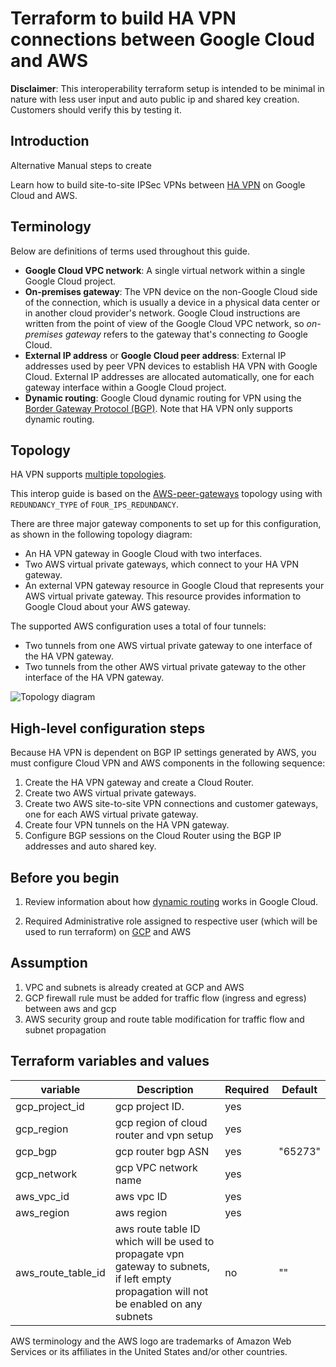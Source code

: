 # Terraform to build HA VPN connections between Google Cloud and AWS

**Disclaimer**: This interoperability terraform setup is intended to be minimal in
nature with less user input and auto public ip and shared key creation. Customers should verify this by testing it.

## Introduction
Alternative Manual steps to create [](https://cloud.google.com/architecture/build-ha-vpn-connections-google-cloud-aws)

Learn how to build site-to-site IPSec VPNs between [HA VPN](https://cloud.google.com/network-connectivity/docs/vpn/) on Google Cloud and AWS.


## Terminology

Below are definitions of terms used throughout this guide.

- **Google Cloud VPC network**: A single virtual network within a single Google Cloud project.
- **On-premises gateway**: The VPN device on the non-Google Cloud side of the
  connection, which is usually a device in a physical data center or in
  another cloud provider's network. Google Cloud instructions are written from the
  point of view of the Google Cloud VPC network, so _on-premises gateway_ refers to the
  gateway that's connecting _to_ Google Cloud.
- **External IP address** or **Google Cloud peer address**: External IP
  addresses used by peer VPN devices to establish HA VPN with Google Cloud.
  External IP addresses are allocated automatically, one for each gateway interface within a
  Google Cloud project.
- **Dynamic routing**: Google Cloud dynamic routing for VPN using the
  [Border Gateway Protocol (BGP)](https://wikipedia.org/wiki/Border_Gateway_Protocol).
  Note that HA VPN only supports dynamic routing.

## Topology

HA VPN supports [multiple topologies](https://cloud.google.com/network-connectivity/docs/vpn/concepts/topologies).

This interop guide is based on the
[AWS-peer-gateways](https://cloud.google.com/vpn/docs/concepts/topologies#aws_peer_gateways) topology
using with `REDUNDANCY_TYPE` of `FOUR_IPS_REDUNDANCY`.

There are three major gateway components to set up for this configuration, as shown in the following topology diagram:

- An HA VPN gateway in Google Cloud with two interfaces.
- Two AWS virtual private gateways, which connect to your HA VPN gateway.
- An external VPN gateway resource in Google Cloud that represents your AWS virtual private gateway. This resource provides
  information to Google Cloud about your AWS gateway.

The supported AWS configuration uses a total of four tunnels:

- Two tunnels from one AWS virtual private gateway to one interface of the HA VPN gateway.
- Two tunnels from the other AWS virtual private gateway to the other interface of the HA VPN gateway.

![Topology diagram](https://storage.googleapis.com/gcp-community/tutorials/using-ha-vpn-with-aws/gcp-aws-ha-vpn-topology.png)

## High-level configuration steps

Because HA VPN is dependent on BGP IP settings generated by AWS, you must configure Cloud VPN and AWS components in the following sequence:

1.  Create the HA VPN gateway and create a Cloud Router.
1.  Create two AWS virtual private gateways.
1.  Create two AWS site-to-site VPN connections and customer gateways, one for each AWS virtual private gateway.
1.  Create four VPN tunnels on the HA VPN gateway.
1.  Configure BGP sessions on the Cloud Router using the BGP IP addresses and auto shared key.

## Before you begin

1.  Review information about how
    [dynamic routing](https://cloud.google.com/network-connectivity/docs/vpn/concepts/choosing-networks-routing#dynamic-routing)
    works in Google Cloud.

1.  Required Administrative role assigned to respective user (which will be used to run terraform) on [GCP](https://cloud.google.com/architecture/build-ha-vpn-connections-google-cloud-aws#before-you-begin) and AWS
 
## Assumption
1.  VPC and subnets is already created at GCP and AWS 
1.  GCP firewall rule must be added for traffic flow (ingress and egress) between aws and gcp
1.  AWS security group and route table modification for traffic flow and subnet propagation

## Terraform variables and values



| variable           | Description                                                                                                                             | Required | Default |
| ------------------ | --------------------------------------------------------------------------------------------------------------------------------------- | -------- | ------- |
| gcp_project_id     | gcp project ID.                                                                                                                         | yes      |         |
| gcp_region         | gcp region of cloud router and vpn setup                                                                                                | yes      |         |
| gcp_bgp            | gcp router bgp ASN                                                                                                                      | yes      | "65273" |
| gcp_network        | gcp VPC network name                                                                                                                    | yes      |         |
| aws_vpc_id         | aws vpc ID                                                                                                                              | yes      |         |
| aws_region         | aws region                                                                                                                              | yes      |         |
| aws_route_table_id | aws route table ID which will be used to propagate vpn gateway to subnets, if left empty propagation will not be enabled on any subnets | no       | ""




AWS terminology and the AWS logo are trademarks of Amazon Web Services or its affiliates
in the United States and/or other countries.